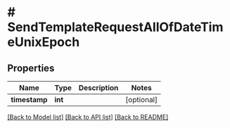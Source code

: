 # # SendTemplateRequestAllOfDateTimeUnixEpoch

## Properties

Name | Type | Description | Notes
------------ | ------------- | ------------- | -------------
**timestamp** | **int** |  | [optional]

[[Back to Model list]](../../README.md#models) [[Back to API list]](../../README.md#endpoints) [[Back to README]](../../README.md)
